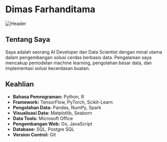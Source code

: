# Dimas Farhanditama

![Header](https://link.ke.avatar)

## Tentang Saya

Saya adalah seorang AI Developer dan Data Scientist dengan minat utama dalam pengembangan solusi cerdas berbasis data. Pengalaman saya mencakup pemodelan machine learning, pengolahan besar data, dan implementasi solusi kecerdasan buatan.

## Keahlian

- **Bahasa Pemrograman:** Python, R
- **Framework:** TensorFlow, PyTorch, Scikit-Learn
- **Pengolahan Data:** Pandas, NumPy, Spark
- **Visualisasi Data:** Matplotlib, Seaborn
- **Data Tools:** Microsoft Office
- **Pengembangan Web:** Go, JavaScript
- **Database:** SQL, Postgre SQL
- **Version Control:** Git
